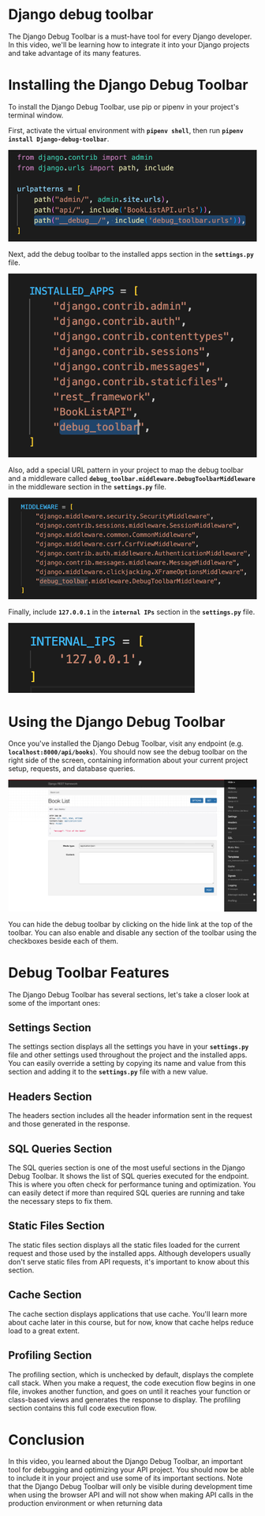 # Django debug toolbar

The Django Debug Toolbar is a must-have tool for every Django developer. In this video, we'll be learning how to integrate it into your Django projects and take advantage of its many features.

# Installing the Django Debug Toolbar

To install the Django Debug Toolbar, use pip or pipenv in your project's terminal window. 

First, activate the virtual environment with **`pipenv shell`**, then run **`pipenv install Django-debug-toolbar`**.

![Screenshot 2023-02-01 at 7.35.36 PM.png](Django%20debug%20toolbar%20c8caef7f5d4c4a169dc4534350a75819/Screenshot_2023-02-01_at_7.35.36_PM.png)

Next, add the debug toolbar to the installed apps section in the **`settings.py`** file. 

![Screenshot 2023-02-01 at 7.39.28 PM.png](Django%20debug%20toolbar%20c8caef7f5d4c4a169dc4534350a75819/Screenshot_2023-02-01_at_7.39.28_PM.png)

Also, add a special URL pattern in your project to map the debug toolbar and a middleware called **`debug_toolbar.middleware.DebugToolbarMiddleware`** in the middleware section in the **`settings.py`** file. 

![Screenshot 2023-02-01 at 7.39.42 PM.png](Django%20debug%20toolbar%20c8caef7f5d4c4a169dc4534350a75819/Screenshot_2023-02-01_at_7.39.42_PM.png)

Finally, include **`127.0.0.1`** in the **`internal IPs`** section in the **`settings.py`** file.

![Screenshot 2023-02-01 at 7.39.55 PM.png](Django%20debug%20toolbar%20c8caef7f5d4c4a169dc4534350a75819/Screenshot_2023-02-01_at_7.39.55_PM.png)

# **Using the Django Debug Toolbar**

Once you've installed the Django Debug Toolbar, visit any endpoint (e.g. **`localhost:8000/api/books`**). You should now see the debug toolbar on the right side of the screen, containing information about your current project setup, requests, and database queries.

![Screenshot 2023-02-01 at 7.42.33 PM.png](Django%20debug%20toolbar%20c8caef7f5d4c4a169dc4534350a75819/Screenshot_2023-02-01_at_7.42.33_PM.png)

You can hide the debug toolbar by clicking on the hide link at the top of the toolbar. You can also enable and disable any section of the toolbar using the checkboxes beside each of them.

# **Debug Toolbar Features**

The Django Debug Toolbar has several sections, let's take a closer look at some of the important ones:

## **Settings Section**

The settings section displays all the settings you have in your **`settings.py`** file and other settings used throughout the project and the installed apps. You can easily override a setting by copying its name and value from this section and adding it to the **`settings.py`** file with a new value.

## **Headers Section**

The headers section includes all the header information sent in the request and those generated in the response.

## **SQL Queries Section**

The SQL queries section is one of the most useful sections in the Django Debug Toolbar. It shows the list of SQL queries executed for the endpoint. This is where you often check for performance tuning and optimization. You can easily detect if more than required SQL queries are running and take the necessary steps to fix them.

## **Static Files Section**

The static files section displays all the static files loaded for the current request and those used by the installed apps. Although developers usually don't serve static files from API requests, it's important to know about this section.

## **Cache Section**

The cache section displays applications that use cache. You'll learn more about cache later in this course, but for now, know that cache helps reduce load to a great extent.

## **Profiling Section**

The profiling section, which is unchecked by default, displays the complete call stack. When you make a request, the code execution flow begins in one file, invokes another function, and goes on until it reaches your function or class-based views and generates the response to display. The profiling section contains this full code execution flow.

# **Conclusion**

In this video, you learned about the Django Debug Toolbar, an important tool for debugging and optimizing your API project. You should now be able to include it in your project and use some of its important sections. Note that the Django Debug Toolbar will only be visible during development time when using the browser API and will not show when making API calls in the production environment or when returning data